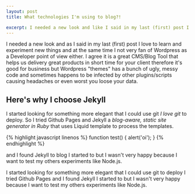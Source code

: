 ```yaml
---
layout: post
title: What technologies I'm using to blog?!

excerpt: I needed a new look and like I said in my last (first) post I love to learn and experiment new things and at the same time I not very fan of Wordpress as a Developer point of view either.
---
```


I needed a new look and as I said in my last (first) post I love to learn and experiment new things and at the same time I not very fan of Wordpress as a Developer point of view either.
I agree it is a great CMS/Blog Tool that helps us delivery great products in short time for your client therefore it's good for business but Wordpress "themes" has a bunch of ugly, messy code and sometimes happens to be infected by other plugins/scripts causing headaches or even worst you loose your data.

## Here's why I choose Jekyll

I started looking for something more elegant that I could use git _I love git_ to deploy.
So I tried Github Pages and Jekyll a _blog-aware, static site generator in Ruby_ that uses Liquid template to process the templates.

{% highlight javascript linenos %}
function test() {
	alert('oi');
}
{% endhighlight %}

and I found Jekyll to blog I started to but I wasn't very happy because I want to test my others experiments like Node.js.

I started looking for something more elegant that I could use git to deploy I tried Github Pages and I found Jekyll I started to but I wasn't very happy because I want to test my others experiments like Node.js.